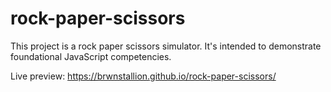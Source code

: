 # rock-paper-scissors

This project is a rock paper scissors simulator. It's intended to demonstrate foundational JavaScript competencies.

Live preview: https://brwnstallion.github.io/rock-paper-scissors/
